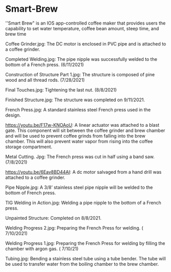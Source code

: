 # Smart-Brew
''Smart Brew" is an IOS app-controlled coffee maker that provides users the capability to set water temperature, coffee bean amount, steep time, and brew time

Coffee Grinder.jpg: The DC motor is enclosed in PVC pipe and is attached to a coffee grinder.

Completed Welding.jpg: The pipe nipple was successfully welded to the bottom of a French press. (6/11/2021)

Construction of Structure Part 1.jpg: The structure is composed of pine wood and all thread rods. (7/28/2021)

Final Touches.jpg: Tightening the last nut. (8/8/2021)

Finished Structure.jpg: The structure was completed on 9/11/2021.

French Press.jpg: A standard stainless steel French press used in the design. 

https://youtu.be/F17w-KNOAoU:  A linear actuator was attached to a blast gate. This component will sit between the coffee grinder and brew chamber and will be used to prevent coffee grinds from falling into the brew chamber. This will also prevent water vapor from rising into the coffee storage compartment.

Metal Cutting. Jpg:  The French press was cut in half using a band saw. (7/8/2021)

https://youtu.be/6Eav8BD44AI: A dc motor salvaged from a hand drill was attached to a coffee grinder.

Pipe Nipple.jpg: A 3/8’ stainless steel pipe nipple will be welded to the bottom of French press.

TIG Welding in Action.jpg: Welding a pipe nipple to the bottom of a French press.

Unpainted Structure: Completed on 8/8/2021.

Welding Progress 2.jpg: Preparing the French Press for welding. ( 7/10/2021)

Welding Progress 1.jpg: Preparing the French Press for welding by filling the chamber with argon gas. ( 7/10/21)

Tubing.jpg: Bending a stainless steel tube using a tube bender. The tube will be used to transfer water from the boiling chamber to the brew chamber.
